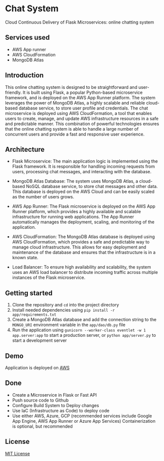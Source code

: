 # Chat System

Cloud Continuous Delivery of Flask Microservices: online chatting system

## Services used

- AWS App runner
- AWS CloudFormation
- MongoDB Atlas

## Introduction

This online chatting system is designed to be straightforward and user-friendly. It is built using Flask, a popular
Python-based microservice framework, and is deployed on the AWS App Runner platform. The system leverages the power of
MongoDB Atlas, a highly scalable and reliable cloud-based database service, to store user profile and credentials. The
chat microservice is deployed using AWS CloudFormation, a tool that enables users to create, manage, and update AWS
infrastructure resources in a safe and predictable manner. This combination of powerful technologies ensures that the
online chatting system is able to handle a large number of concurrent users and provide a fast and responsive user
experience.

## Architecture

- Flask Microservice: The main application logic is implemented using the Flask framework. It is responsible for
  handling incoming requests from users, processing chat messages, and interacting with the database.

- MongoDB Atlas Database: The system uses MongoDB Atlas, a cloud-based NoSQL database service, to store chat messages
  and other data. This database is deployed on the AWS Cloud and can be easily scaled as the number of users grows.

- AWS App Runner: The Flask microservice is deployed on the AWS App Runner platform, which provides a highly available
  and scalable infrastructure for running web applications. The App Runner automatically manages the deployment,
  scaling, and monitoring of the application.

- AWS CloudFormation: The MongoDB Atlas database is deployed using AWS CloudFormation, which provides a safe and
  predictable way to manage cloud infrastructure. This allows for easy deployment and maintenance of the database and
  ensures that the infrastructure is in a known state.

- Load Balancer: To ensure high availability and scalability, the system uses an AWS load balancer to distribute
  incoming traffic across multiple instances of the Flask microservice.

## Getting started

1. Clone the repository and `cd` into the project directory
2. Install needed dependencies using `pip install -r app/requirements.txt`
3. Create a MongoDB Atlas database and add the connection string to the `MONGO_URI` environment variable in the
   `app/dao/db.py` file
4. Run the application using `gunicorn --worker-class eventlet -w 1 app.server:app` to start a production server,
   or `python app/server.py` to start a development server

## Demo

Application is deployed on [AWS](https://s2z35ykgqb.us-east-1.awsapprunner.com/)

## Done

- Create a Microservice in Flask or Fast API
- Push source code to Github
- Configure Build System to Deploy changes
- Use IaC (Infrastructure as Code) to deploy code
- Use either AWS, Azure, GCP (recommended services include Google App Engine, AWS App Runner or Azure App Services)
  Containerization is optional, but recommended

## License
[MIT License]()